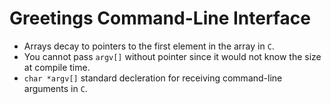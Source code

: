 # Greetings Command-Line Interface

- Arrays decay to pointers to the first element in the array in `C`.
- You cannot pass `argv[]` without pointer since it would not know the size at compile time.
- `char *argv[]` standard decleration for receiving command-line arguments in `C`.